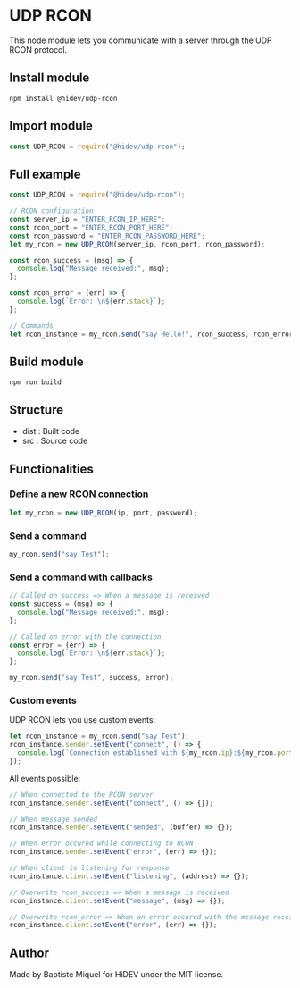 # UDP RCON

This node module lets you communicate with a server through the UDP RCON protocol.

## Install module

```
npm install @hidev/udp-rcon
```


## Import module

```js
const UDP_RCON = require("@hidev/udp-rcon");
```


## Full example

```js
const UDP_RCON = require("@hidev/udp-rcon");

// RCON configuration
const server_ip = "ENTER_RCON_IP_HERE";
const rcon_port = "ENTER_RCON_PORT_HERE";
const rcon_password = "ENTER_RCON_PASSWORD_HERE";
let my_rcon = new UDP_RCON(server_ip, rcon_port, rcon_password);

const rcon_success = (msg) => {
  console.log("Message received:", msg);
};

const rcon_error = (err) => {
  console.log(`Error: \n${err.stack}`);
};

// Commands
let rcon_instance = my_rcon.send("say Hello!", rcon_success, rcon_error);
```


## Build module

```
npm run build
```


## Structure

* dist : Built code
* src : Source code


## Functionalities

### Define a new RCON connection

```js
let my_rcon = new UDP_RCON(ip, port, password);
```

### Send a command

```js
my_rcon.send("say Test");
```

### Send a command with callbacks

```js
// Called on success => When a message is received
const success = (msg) => {
  console.log("Message received:", msg);
};

// Called on error with the connection
const error = (err) => {
  console.log(`Error: \n${err.stack}`);
};

my_rcon.send("say Test", success, error);
```

### Custom events

UDP RCON lets you use custom events:

```js
let rcon_instance = my_rcon.send("say Test");
rcon_instance.sender.setEvent("connect", () => {
  console.log(`Connection established with ${my_rcon.ip}:${my_rcon.port}`);
});
```

All events possible:

```js
// When connected to the RCON server
rcon_instance.sender.setEvent("connect", () => {});

// When message sended
rcon_instance.sender.setEvent("sended", (buffer) => {});

// When error occured while connecting to RCON
rcon_instance.sender.setEvent("error", (err) => {});

// When client is listening for response
rcon_instance.client.setEvent("listening", (address) => {});

// Overwrite rcon_success => When a message is received
rcon_instance.client.setEvent("message", (msg) => {});

// Overwrite rcon_error => When an error occured with the message received
rcon_instance.client.setEvent("error", (err) => {});
```


## Author

Made by Baptiste Miquel for HiDEV under the MIT license.